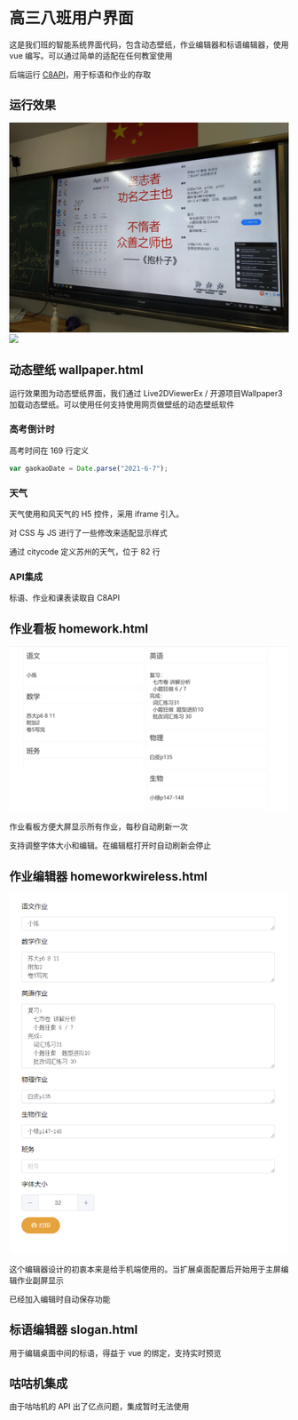 # 高三八班用户界面
这是我们班的智能系统界面代码，包含动态壁纸，作业编辑器和标语编辑器，使用 vue 编写。可以通过简单的适配在任何教室使用

后端运行 [C8API](https://github.com/clansty/c8api)，用于标语和作业的存取
## 运行效果
![](pic/6819830748384592397.jpg)
![](pic/6976F0086364F9E711F930227581F653.jpg)

## 动态壁纸 wallpaper.html
运行效果图为动态壁纸界面，我们通过 Live2DViewerEx / 开源项目Wallpaper3 加载动态壁纸。可以使用任何支持使用网页做壁纸的动态壁纸软件

### 高考倒计时
高考时间在 169 行定义
```js
var gaokaoDate = Date.parse("2021-6-7");
```

### 天气
天气使用和风天气的 H5 控件，采用 iframe 引入。

对 CSS 与 JS 进行了一些修改来适配显示样式

通过 citycode 定义苏州的天气，位于 82 行

### API集成
标语、作业和课表读取自 C8API

## 作业看板 homework.html
![](pic/homework.jpg)

作业看板方便大屏显示所有作业，每秒自动刷新一次

支持调整字体大小和编辑。在编辑框打开时自动刷新会停止

## 作业编辑器 homeworkwireless.html
![](pic/edit.png)

这个编辑器设计的初衷本来是给手机端使用的。当扩展桌面配置后开始用于主屏编辑作业副屏显示

已经加入编辑时自动保存功能

## 标语编辑器 slogan.html
用于编辑桌面中间的标语，得益于 vue 的绑定，支持实时预览

## 咕咕机集成
由于咕咕机的 API 出了亿点问题，集成暂时无法使用